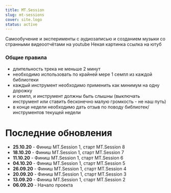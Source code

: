 ```yaml
---
title: MT.Session
slug: mt-sessions
cover: site.logo
status: active
---
```


Самообучение и эксперименты с аудиозаписью и созданием музыки со странными видеоотчётами на youtube
Некая картинка
ссылка на ютуб

### Общие правила
- длительность трека не меньше 2 минут
- необходимо использовать по крайней мере 1 семпл из каждой библиотеки
- каждый инструмент необходимо применить как минимум на одну дорожку
- и семпл, и инструмент должны быть слышны (выключать инструмент или ставить бесконечно малую громкость - не наш путь)
-	в конце недели необходимо дать отзыв по поводу библиотек/инструментов текущей недели



# Последние обновления
- **25.10.20** - Финиш MT.Session 1, старт MT.Session 8
- **18.10.20** - Финиш MT.Session 1, старт MT.Session 7
- **11.10.20** - Финиш MT.Session 1, старт MT.Session 6
- **04.10.20** - Финиш MT.Session 1, старт MT.Session 5
- **26.09.20** - Финиш MT.Session 1, старт MT.Session 4
- **20.09.20** - Финиш MT.Session 1, старт MT.Session 3
- **13.09.20** - Финиш MT.Session 1, старт MT.Session 2
- **06.09.20** - Начало проекта
